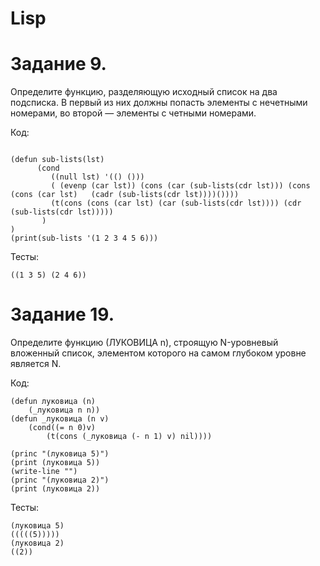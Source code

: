 # Lisp
# Задание 9. 
 Определите функцию, разделяющую исходный список на два подсписка. В
первый из них должны попасть элементы с нечетными номерами, во второй —
элементы с четными номерами.

Код:
``` 

(defun sub-lists(lst)
      (cond
         ((null lst) '(() ()))
         ( (evenp (car lst)) (cons (car (sub-lists(cdr lst))) (cons (cons (car lst)   (cadr (sub-lists(cdr lst))))())))
         (t(cons (cons (car lst) (car (sub-lists(cdr lst)))) (cdr (sub-lists(cdr lst)))))
       )
)
(print(sub-lists '(1 2 3 4 5 6)))
``` 

Тесты:
``` 
((1 3 5) (2 4 6)) 
``` 

# Задание 19.
Определите функцию (ЛУКОВИЦА n), строящую N-уровневый вложенный список, элементом которого на самом глубоком уровне является N.

Код:
``` 
(defun луковица (n)
    (_луковица n n))
(defun _луковица (n v)
    (cond((= n 0)v)
        (t(cons (_луковица (- n 1) v) nil))))

(princ "(луковица 5)")
(print (луковица 5))
(write-line "")
(princ "(луковица 2)")
(print (луковица 2))
``` 

Тесты:
``` 
(луковица 5)
(((((5))))) 
(луковица 2)
((2)) 
``` 







